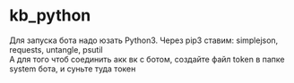 # kb_python
Для запуска бота надо юзать Python3. Через pip3 ставим:
simplejson, requests, untangle, psutil<br>
А для того чтоб соединить акк вк с ботом, создайте файл token в папке system бота, и суньте туда токен

